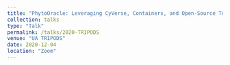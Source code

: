 ```yaml
---
title: "PhytoOracle: Leveraging CyVerse, Containers, and Open-Source Tools for Phenomic Data Processing at Scale"
collection: talks
type: "Talk"
permalink: /talks/2020-TRIPODS
venue: "UA TRIPODS"
date: 2020-12-04
location: "Zoom"
---
```

